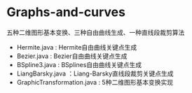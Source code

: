 # Graphs-and-curves
五种二维图形基本变换、三种自由曲线生成、一种直线段裁剪算法

- Hermite.java : Hermite自由曲线关键点生成
- Bezier.java : Bezier自由曲线关键点生成
- BSpline3.java : BSplines自由曲线关键点生成
- LiangBarsky.java ：Liang-Barsky直线段裁剪关键点生成
- GraphicTransformation.java : 5种二维图形基本变换实现
